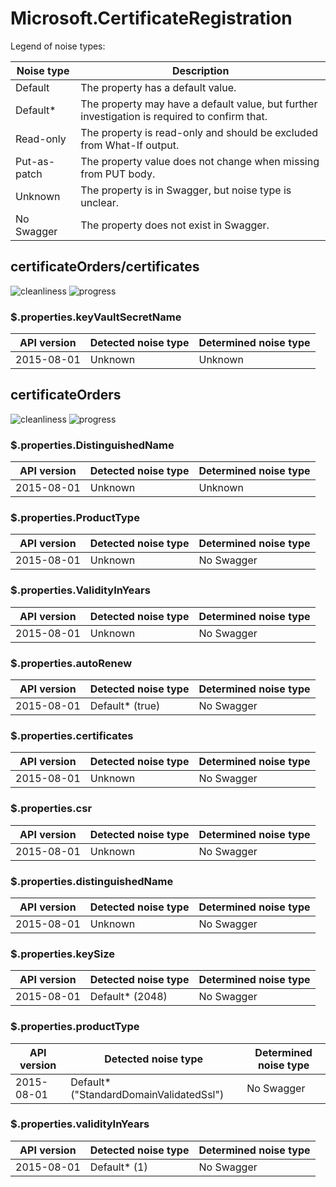 # Microsoft.CertificateRegistration

Legend of noise types:

| Noise type   | Description                                                                                   |
| ------------ | --------------------------------------------------------------------------------------------- |
| Default      | The property has a default value.                                                             |
| Default*     | The property may have a default value, but further investigation is required to confirm that. |
| Read-only    | The property is read-only and should be excluded from What-If output.                         |
| Put-as-patch | The property value does not change when missing from PUT body.                                |
| Unknown      | The property is in Swagger, but noise type is unclear.                                        |
| No Swagger   | The property does not exist in Swagger.                                                       |

## certificateOrders/certificates

![cleanliness](https://img.shields.io/badge/cleanliness-80.00%25%20(4%20/%205)-green) ![progress](https://img.shields.io/badge/progress-0.00%25%20(0%20/%201)-red)

### \$.properties.keyVaultSecretName

| API version | Detected noise type | Determined noise type |
| ----------- | ------------------- | --------------------- |
| 2015-08-01  | Unknown             | Unknown               |

## certificateOrders

![cleanliness](https://img.shields.io/badge/cleanliness-94.82%25%20(183%20/%20193)-brightgreen) ![progress](https://img.shields.io/badge/progress-0.00%25%20(0%20/%2010)-red)

### \$.properties.DistinguishedName

| API version | Detected noise type | Determined noise type |
| ----------- | ------------------- | --------------------- |
| 2015-08-01  | Unknown             | Unknown               |

### \$.properties.ProductType

| API version | Detected noise type | Determined noise type |
| ----------- | ------------------- | --------------------- |
| 2015-08-01  | Unknown             | No Swagger            |

### \$.properties.ValidityInYears

| API version | Detected noise type | Determined noise type |
| ----------- | ------------------- | --------------------- |
| 2015-08-01  | Unknown             | No Swagger            |

### \$.properties.autoRenew

| API version | Detected noise type | Determined noise type |
| ----------- | ------------------- | --------------------- |
| 2015-08-01  | Default* (true)     | No Swagger            |

### \$.properties.certificates

| API version | Detected noise type | Determined noise type |
| ----------- | ------------------- | --------------------- |
| 2015-08-01  | Unknown             | No Swagger            |

### \$.properties.csr

| API version | Detected noise type | Determined noise type |
| ----------- | ------------------- | --------------------- |
| 2015-08-01  | Unknown             | No Swagger            |

### \$.properties.distinguishedName

| API version | Detected noise type | Determined noise type |
| ----------- | ------------------- | --------------------- |
| 2015-08-01  | Unknown             | No Swagger            |

### \$.properties.keySize

| API version | Detected noise type | Determined noise type |
| ----------- | ------------------- | --------------------- |
| 2015-08-01  | Default* (2048)     | No Swagger            |

### \$.properties.productType

| API version | Detected noise type                     | Determined noise type |
| ----------- | --------------------------------------- | --------------------- |
| 2015-08-01  | Default* ("StandardDomainValidatedSsl") | No Swagger            |

### \$.properties.validityInYears

| API version | Detected noise type | Determined noise type |
| ----------- | ------------------- | --------------------- |
| 2015-08-01  | Default* (1)        | No Swagger            |
